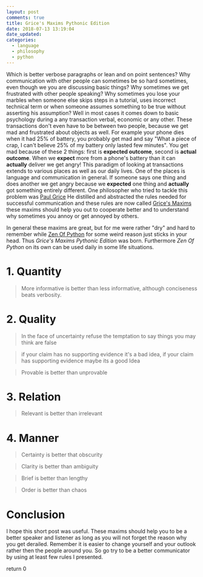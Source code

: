 ```yaml
---
layout: post
comments: true
title: Grice's Maxims Pythonic Edition
date: 2018-07-13 13:19:04
date_updated:
categories:
  - language
  - philosophy
  - python
---
```


Which is better verbose paragraphs or lean and on point sentences?
Why communication with other people can sometimes be so hard sometimes, even though we you
are discussing basic things? Why sometimes we get frustrated with other people
speaking?  Why sometimes you lose your marbles when someone else skips steps in
a tutorial, uses incorrect technical term or when someone assumes something to
be true without asserting his assumption? Well in most cases it comes down to
basic psychology during a any transaction verbal, economic or any other.  These
transactions don't even have to be between two people, because we get mad and
frustrated about objects as well. For example your phone dies when it had 25% of battery, 
you probably get mad and say "What a piece of crap, I can't believe 25% of my
battery only lasted few minutes".  You get mad because of these 2 things: first
is **expected outcome**, second is **actual outcome**.  When we **expect** more from a
phone's battery than it can **actually** deliver we get angry!  This paradigm of looking at
transactions extends to various places as well as our daily lives.  One of the places is
language and communication in general.  If someone says one thing and does
another we get angry because we **expected** one thing and **actually** got something entirely
different. One philosopher who tried to tackle this problem was [Paul Grice][1]
He distilled and abstracted the rules needed for successful communication and
these rules are now called [Grice's Maxims][2] these maxims should help you out
to cooperate better and to understand why sometimes you annoy or get annoyed by
others.

In general these maxims are great, but for me were rather "dry" and hard to
remember while [Zen Of Python][3] for some weird reason just sticks in your head.
Thus _Grice's Maxims Pythonic Edition_ was born.  Furthermore _Zen Of Python_ on
its own can be used daily in some life situations.  



# 1. Quantity

> More informative is better than less informative, although conciseness beats verbosity.

# 2. Quality

> In the face of uncertainty refuse the temptation to say things you may think are false

> if your claim has no supporting evidence it's a bad idea, if your claim
has supporting evidence maybe its a good Idea

> Provable is better than unprovable

# 3. Relation

> Relevant is better than irrelevant

# 4. Manner

> Certainty is better that obscurity

> Clarity is better than ambiguity

> Brief is better than lengthy

> Order is better than chaos


Conclusion
==========

I hope this short post was useful. These maxims should help you to be a better speaker and listener as long as you will not forget
the reason why you get derailed.  Remember it is easier to change yourself and your
outlook rather then the people around you.  So go try to be a better communicator
by using at least few rules I presented.


return 0 











[1]: https://en.wikipedia.org/wiki/Paul_Grice
[2]: https://www.sas.upenn.edu/~haroldfs/dravling/grice.html
[3]: https://www.python.org/dev/peps/pep-0020/#id3
[4]: http://www.cog.brown.edu/courses/cg45/lecture%20slides/Gricean%20Maxims.pdf
